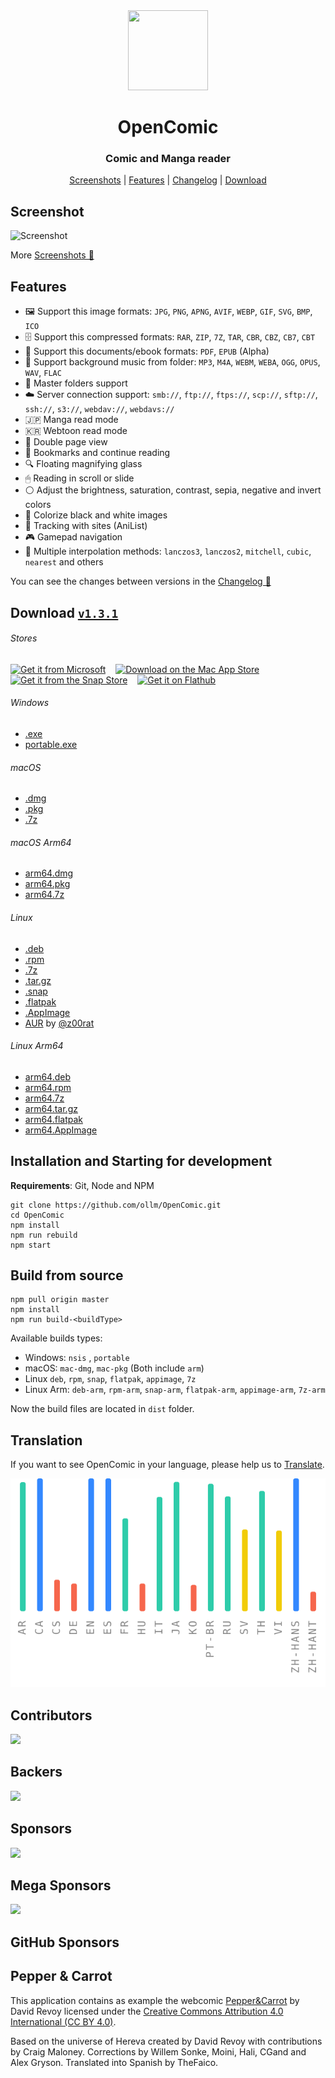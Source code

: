 <div align="center" >
	<img src="https://raw.githubusercontent.com/ollm/OpenComic/master/images/icon-border-transparent.png" width="128px" height="128px"/>
</div>

<h1 align="center">
	OpenComic
</h1>

<h3 align="center">
	Comic and Manga reader
</h3>

<div align="center">

[Screenshots](https://github.com/ollm/OpenComic/blob/master/SCREENSHOTS.MD) | [Features](#features) | [Changelog](https://github.com/ollm/OpenComic/blob/master/CHANGELOG.md) | [Download](#download-v131)

</div>

## Screenshot

![Screenshot](https://raw.githubusercontent.com/ollm/OpenComic/master/images/screenshots/main.png "Screenshot")

More [Screenshots 📸](https://github.com/ollm/OpenComic/blob/master/SCREENSHOTS.MD)

## Features

- 🖼 Support this image formats: `JPG`, `PNG`, `APNG`, `AVIF`, `WEBP`, `GIF`, `SVG`, `BMP`, `ICO`
- 🗄 Support this compressed formats: `RAR`, `ZIP`, `7Z`, `TAR`, `CBR`, `CBZ`, `CB7`, `CBT`
- 📄 Support this documents/ebook formats: `PDF`, `EPUB` (Alpha)
- 🎵 Support background music from folder: `MP3`, `M4A`, `WEBM`, `WEBA`, `OGG`, `OPUS`, `WAV`, `FLAC`
- 📁 Master folders support
- ☁️ Server connection support: `smb://`, `ftp://`, `ftps://`, `scp://`, `sftp://`, `ssh://`, `s3://`, `webdav://`, `webdavs://`
- 🇯🇵 Manga read mode
- 🇰🇷 Webtoon read mode
- 📖 Double page view
- 🔖 Bookmarks and continue reading
- 🔍 Floating magnifying glass
- 🖱 Reading in scroll or slide
- ⚪ Adjust the brightness, saturation, contrast, sepia, negative and invert colors
- 🎨 Colorize black and white images
- 🔄 Tracking with sites (AniList)
- 🎮 Gamepad navigation
- 🔢 Multiple interpolation methods: `lanczos3`, `lanczos2`, `mitchell`, `cubic`, `nearest` and others

You can see the changes between versions in the [Changelog 📝](https://github.com/ollm/OpenComic/blob/master/CHANGELOG.md)

## Download [`v1.3.1`](https://github.com/ollm/OpenComic/releases)

###### Stores
<a href="https://apps.microsoft.com/detail/9PDCMVNFZ2KK"><img height="50" alt="Get it from Microsoft" title="Get it from Microsoft" src="https://raw.githubusercontent.com/ollm/OpenComic/master/images/store/microsoft-store.svg" /></a>
&nbsp;&nbsp;&nbsp;<a href="https://apps.apple.com/app/opencomic/id6464329463"><img height="50" alt="Download on the Mac App Store" title="Download on the Mac App Store" src="https://raw.githubusercontent.com/ollm/OpenComic/master/images/store/mac-app-store.svg" /></a>
&nbsp;&nbsp;&nbsp;<a href="https://snapcraft.io/opencomic"><img height="50" alt="Get it from the Snap Store" title="Get it from the Snap Store" src="https://raw.githubusercontent.com/ollm/OpenComic/master/images/store/snap-store.svg" /></a>
&nbsp;&nbsp;&nbsp;<a href="https://flathub.org/apps/app.opencomic.OpenComic"><img height="50" alt="Get it on Flathub" title="Get it on Flathub" src="https://raw.githubusercontent.com/ollm/OpenComic/master/images/store/flathub-store.svg" /></a>
###### Windows
- [.exe](https://github.com/ollm/OpenComic/releases/download/v1.3.1/OpenComic.Setup.1.3.1.exe)
- [portable.exe](https://github.com/ollm/OpenComic/releases/download/v1.3.1/OpenComic.Portable.1.3.1.exe)
###### macOS
- [.dmg](https://github.com/ollm/OpenComic/releases/download/v1.3.1/OpenComic-1.3.1.dmg)
- [.pkg](https://github.com/ollm/OpenComic/releases/download/v1.3.1/OpenComic-1.3.1.pkg)
- [.7z](https://github.com/ollm/OpenComic/releases/download/v1.3.1/OpenComic-1.3.1-mac.7z)
###### macOS Arm64
- [arm64.dmg](https://github.com/ollm/OpenComic/releases/download/v1.3.1/OpenComic-1.3.1-arm64.dmg)
- [arm64.pkg](https://github.com/ollm/OpenComic/releases/download/v1.3.1/OpenComic-1.3.1-arm64.pkg)
- [arm64.7z](https://github.com/ollm/OpenComic/releases/download/v1.3.1/OpenComic-1.3.1-arm64-mac.7z)
###### Linux
- [.deb](https://github.com/ollm/OpenComic/releases/download/v1.3.1/opencomic_1.3.1_amd64.deb)
- [.rpm](https://github.com/ollm/OpenComic/releases/download/v1.3.1/opencomic-1.3.1.x86_64.rpm)
- [.7z](https://github.com/ollm/OpenComic/releases/download/v1.3.1/opencomic-1.3.1.7z)
- [.tar.gz](https://github.com/ollm/OpenComic/releases/download/v1.3.1/opencomic-1.3.1.tar.gz)
- [.snap](https://github.com/ollm/OpenComic/releases/download/v1.3.1/opencomic_1.3.1_amd64.snap)
- [.flatpak](https://github.com/ollm/OpenComic/releases/download/v1.3.1/OpenComic-1.3.1-x86_64.flatpak)
- [.AppImage](https://github.com/ollm/OpenComic/releases/download/v1.3.1/OpenComic-1.3.1.AppImage)
- [AUR](https://aur.archlinux.org/packages/opencomic-bin/) by [@z00rat](https://github.com/z00rat)
###### Linux Arm64
- [arm64.deb](https://github.com/ollm/OpenComic/releases/download/v1.3.1/opencomic_1.3.1_arm64.deb)
- [arm64.rpm](https://github.com/ollm/OpenComic/releases/download/v1.3.1/opencomic-1.3.1.aarch64.rpm)
- [arm64.7z](https://github.com/ollm/OpenComic/releases/download/v1.3.1/opencomic-1.3.1-arm64.7z)
- [arm64.tar.gz](https://github.com/ollm/OpenComic/releases/download/v1.3.1/opencomic-1.3.1-arm64.tar.gz)
- [arm64.flatpak](https://github.com/ollm/OpenComic/releases/download/v1.3.1/OpenComic-1.3.1-aarch64.flatpak)
- [arm64.AppImage](https://github.com/ollm/OpenComic/releases/download/v1.3.1/OpenComic-1.3.1-arm64.AppImage)

## Installation and Starting for development
__Requirements__: Git, Node and NPM

```shell
git clone https://github.com/ollm/OpenComic.git
cd OpenComic
npm install
npm run rebuild
npm start
```

## Build from source

```shell
npm pull origin master
npm install
npm run build-<buildType>
```

Available builds types:

- Windows: `nsis` , `portable`
- macOS: `mac-dmg`, `mac-pkg` (Both include `arm`)
- Linux `deb`, `rpm`, `snap`, `flatpak`, `appimage`, `7z`
- Linux Arm: `deb-arm`, `rpm-arm`, `snap-arm`, `flatpak-arm`, `appimage-arm`, `7z-arm`

Now the build files are located in `dist` folder.

## Translation

If you want to see OpenComic in your language, please help us to [Translate](https://github.com/ollm/OpenComic/blob/master/TRANSLATE.md).

<a href="https://github.com/ollm/OpenComic/blob/master/TRANSLATE.md">
	<img src="https://raw.githubusercontent.com/ollm/OpenComic/master/images/translated.svg" />
</a>

## Contributors

<a href="https://github.com/ollm/OpenComic/graphs/contributors">
	<img src="https://opencollective.com/opencomic/contributors.svg?width=830&button=false&avatarHeight=42" />
</a>

## Backers

<a href="https://opencollective.com/opencomic#support">
	<img src="https://opencollective.com/opencomic/tiers/backers.svg?width=830"></a>
</a>

## Sponsors

<a href="https://opencollective.com/opencomic#support">
	<img src="https://opencollective.com/opencomic/tiers/sponsors.svg?width=830"></a>
</a>

## Mega Sponsors

<a href="https://opencollective.com/opencomic#support">
	<img src="https://opencollective.com/opencomic/tiers/sponsor.svg?width=830"></a>
</a>

## GitHub Sponsors

<!-- sponsors --><!-- sponsors -->

## Pepper & Carrot

This application contains as example the webcomic [Pepper&Carrot](https://www.peppercarrot.com) by David Revoy
licensed under the [Creative Commons Attribution 4.0 International (CC BY 4.0)](https://creativecommons.org/licenses/by/4.0/).

Based on the universe of Hereva created by David Revoy with contributions by Craig Maloney.
Corrections by Willem Sonke, Moini, Hali, CGand and Alex Gryson.
Translated into Spanish by TheFaico.
